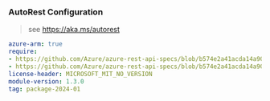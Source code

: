 ### AutoRest Configuration

> see https://aka.ms/autorest

``` yaml
azure-arm: true
require:
- https://github.com/Azure/azure-rest-api-specs/blob/b574e2a41acda14a90ef237006e8bbdda2b63c63/specification/eventhub/resource-manager/readme.md
- https://github.com/Azure/azure-rest-api-specs/blob/b574e2a41acda14a90ef237006e8bbdda2b63c63/specification/eventhub/resource-manager/readme.go.md
license-header: MICROSOFT_MIT_NO_VERSION
module-version: 1.3.0
tag: package-2024-01
```